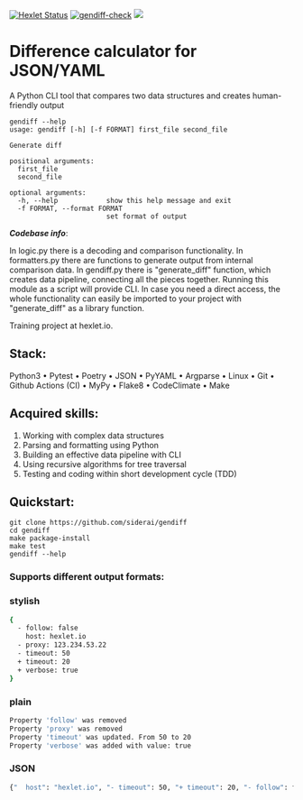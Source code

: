 [![Hexlet Status](https://github.com/siderai/python-project-lvl2/workflows/hexlet-check/badge.svg)](https://github.com/siderai/gendiff/actions/workflows/CI.yml)
[![gendiff-check](https://github.com/siderai/gendiff/actions/workflows/CI.yml/badge.svg)](https://github.com/siderai/gendiff/actions/workflows/CI.yml)
<a href="https://codeclimate.com/github/siderai/gendiff/test_coverage"><img src="https://api.codeclimate.com/v1/badges/7a99cbe3b491ee26aa28/test_coverage" /></a>

# Difference calculator for JSON/YAML

A Python CLI tool that compares two data structures and creates human-friendly output

```
gendiff --help
usage: gendiff [-h] [-f FORMAT] first_file second_file

Generate diff

positional arguments:
  first_file
  second_file

optional arguments:
  -h, --help            show this help message and exit
  -f FORMAT, --format FORMAT
                        set format of output
```

**_Codebase info_**: 

In logic.py there is a decoding and comparison functionality.
In formatters.py there are functions to generate output from internal comparison data.
In gendiff.py there is "generate_diff" function, which creates data pipeline, connecting all the pieces together. Running this module as a script will provide CLI. In case you need a direct access, the whole functionality can easily be imported to your project with "generate_diff" as a library function. 

Training project at hexlet.io.

## Stack:

Python3
• Pytest
• Poetry
• JSON
• PyYAML
• Argparse
• Linux
• Git
• Github Actions (CI)
• MyPy
• Flake8
• CodeClimate
• Make

## Acquired skills: 
1. Working with complex data structures
2. Parsing and formatting using Python
3. Building an effective data pipeline with CLI
4. Using recursive algorithms for tree traversal
5. Testing and coding within short development cycle (TDD)


## Quickstart:

``` 
git clone https://github.com/siderai/gendiff
cd gendiff
make package-install
make test
gendiff --help
```

### Supports different output formats:
### stylish
``` bash
{
  - follow: false
    host: hexlet.io
  - proxy: 123.234.53.22
  - timeout: 50
  + timeout: 20
  + verbose: true
}
```

### plain
``` bash
Property 'follow' was removed
Property 'proxy' was removed
Property 'timeout' was updated. From 50 to 20
Property 'verbose' was added with value: true
```

### JSON
``` bash
{"  host": "hexlet.io", "- timeout": 50, "+ timeout": 20, "- follow": false, "- proxy": "123.234.53.22", "+ verbose": true}
```
